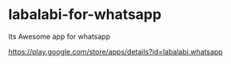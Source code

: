 # labalabi-for-whatsapp
Its Awesome app for whatsapp

https://play.google.com/store/apps/details?id=labalabi.whatsapp
